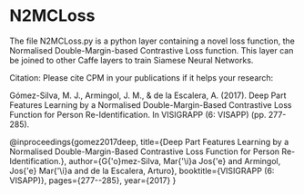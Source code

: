 # N2MCLoss
The file N2MCLoss.py is a python layer containing a novel loss function, the Normalised Double-Margin-based Contrastive Loss function.
This layer can be joined to other Caffe layers to train Siamese Neural Networks.






Citation:
Please cite CPM in your publications if it helps your research:

Gómez-Silva, M. J., Armingol, J. M., & de la Escalera, A. (2017). Deep Part Features Learning by a Normalised Double-Margin-Based Contrastive Loss Function for Person Re-Identification. In VISIGRAPP (6: VISAPP) (pp. 277-285).

@inproceedings{gomez2017deep,
  title={Deep Part Features Learning by a Normalised Double-Margin-Based Contrastive Loss Function for Person Re-Identification.},
  author={G{\'o}mez-Silva, Mar{\'\i}a Jos{\'e} and Armingol, Jos{\'e} Mar{\'\i}a and de la Escalera, Arturo},
  booktitle={VISIGRAPP (6: VISAPP)},
  pages={277--285},
  year={2017}
}
